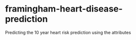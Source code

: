 # framingham-heart-disease-prediction
Predicting the 10 year heart risk prediction using the attributes
